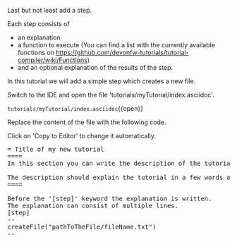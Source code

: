 Last but not least add a step. 

Each step consists of

* an explanation
* a function to execute (You can find a list with the currently available functions on https://github.com/devonfw-tutorials/tutorial-compiler/wiki/Functions)
* and an optional explanation of the results of the step.

In this tutorial we will add a simple step which creates a new file.


Switch to the IDE and open the file 'tutorials/myTutorial/index.asciidoc'.

`tutorials/myTutorial/index.asciidoc`{{open}}


Replace the content of the file with the following code.


Click on 'Copy to Editor' to change it automatically.

<pre class="file" data-filename="tutorials/myTutorial/index.asciidoc" data-target="replace" data-marker="">
= Title of my new tutorial
====
In this section you can write the description of the tutorial. This can consist of several lines.

The description should explain the tutorial in a few words and explain what is to be learned.
====

Before the &#39;[step]&#39; keyword the explanation is written.
The explanation can consist of multiple lines.
[step]
--
createFile(&#34;pathToTheFile/fileName.txt&#34;)
--</pre>

